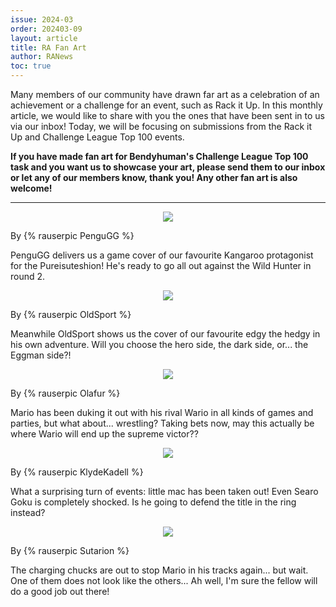 ```yaml
---
issue: 2024-03
order: 202403-09
layout: article
title: RA Fan Art
author: RANews
toc: true
---
```


Many members of our community have drawn far art as a celebration of an achievement or a challenge for an event, such as Rack it Up. In this monthly article, we would like to share with you the ones that have been sent in to us via our inbox! Today, we will be focusing on submissions from the Rack it Up and Challenge League Top 100 events.

**If you have made fan art for Bendyhuman's Challenge League Top 100 task and you want us to showcase your art, please send them to our inbox or let any of our members know, thank you! Any other fan art is also welcome!**

***

<p align="center">
  <img src="https://github.com/RetroAchievements/RANews/assets/76693803/947e4a0d-7f10-41dd-9169-8392b134f1c5" />
</p>

By {% rauserpic PenguGG %}

PenguGG delivers us a game cover of our favourite Kangaroo protagonist for the Pureisuteshion! He's ready to go all out against the Wild Hunter in round 2.


<p align="center">
  <img src="https://github.com/RetroAchievements/RANews/assets/76693803/9f4582eb-180d-4382-8dff-6458e86ed27b" />
</p>

By {% rauserpic OldSport %}

Meanwhile OldSport shows us the cover of our favourite edgy the hedgy in his own adventure. Will you choose the hero side, the dark side, or... the Eggman side?!


<p align="center">
  <img src="https://github.com/RetroAchievements/RANews/assets/76693803/722b1ad0-f8a7-4444-9e9a-5f36eb7f3b3e" />
</p>

By {% rauserpic Olafur %}

Mario has been duking it out with his rival Wario in all kinds of games and parties, but what about... wrestling? Taking bets now, may this actually be where Wario will end up the supreme victor??


<p align="center">
  <img src="https://github.com/RetroAchievements/RANews/assets/76693803/85084c6e-7758-4f8c-9516-6150881ea90c" />
</p>

By {% rauserpic KlydeKadell %}

What a surprising turn of events: little mac has been taken out! Even Searo Goku is completely shocked. Is he going to defend the title in the ring instead?


<p align="center">
  <img src="https://github.com/RetroAchievements/RANews/assets/76693803/0599fb5e-e4d0-4258-be60-74229a98fd4a" />
</p>

By {% rauserpic Sutarion %}

The charging chucks are out to stop Mario in his tracks again... but wait. One of them does not look like the others... Ah well, I'm sure the fellow will do a good job out there!